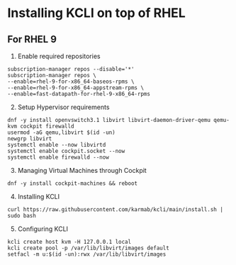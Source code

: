 # Installing KCLI on top of RHEL

## For RHEL 9

1. Enable required repositories
```
subscription-manager repos --disable='*'
subscription-manager repos \
--enable=rhel-9-for-x86_64-baseos-rpms \
--enable=rhel-9-for-x86_64-appstream-rpms \
--enable=fast-datapath-for-rhel-9-x86_64-rpms
```

2. Setup Hypervisor requirements

```
dnf -y install openvswitch3.1 libvirt libvirt-daemon-driver-qemu qemu-kvm cockpit firewalld
usermod -aG qemu,libvirt $(id -un)
newgrp libvirt
systemctl enable --now libvirtd
systemctl enable cockpit.socket --now
systemctl enable firewalld --now
```

3. Managing Virtual Machines through Cockpit

```
dnf -y install cockpit-machines && reboot
```

4. Installing KCLI

```
curl https://raw.githubusercontent.com/karmab/kcli/main/install.sh | sudo bash
```

5. Configuring KCLI

```
kcli create host kvm -H 127.0.0.1 local
kcli create pool -p /var/lib/libvirt/images default
setfacl -m u:$(id -un):rwx /var/lib/libvirt/images
```

